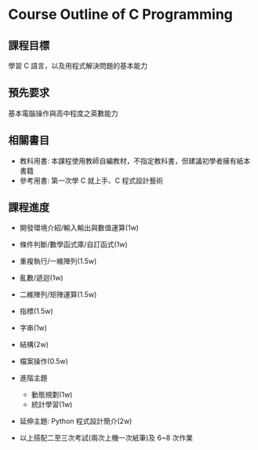 # Course Outline of C Programming

## 課程目標

學習 C 語言，以及用程式解決問題的基本能力

## 預先要求

基本電腦操作與高中程度之英數能力

## 相關書目

* 教科用書: 本課程使用教師自編教材，不指定教科書，但建議初學者擁有紙本書籍
* 參考用書: 第一次學 C 就上手、C 程式設計藝術

## 課程進度

* 開發環境介紹/輸入輸出與數值運算(1w)
* 條件判斷/數學函式庫/自訂函式(1w)
* 重複執行/一維陣列(1.5w)
* 亂數/遞迴(1w)
* 二維陣列/矩陣運算(1.5w)
* 指標(1.5w)
* 字串(1w)
* 結構(2w)
* 檔案操作(0.5w)
* 進階主題
  * 動態規劃(1w)
  * 統計學習(1w)
* 延伸主題: Python 程式設計簡介(2w)

* 以上搭配二至三次考試(兩次上機一次紙筆)及 6~8 次作業
